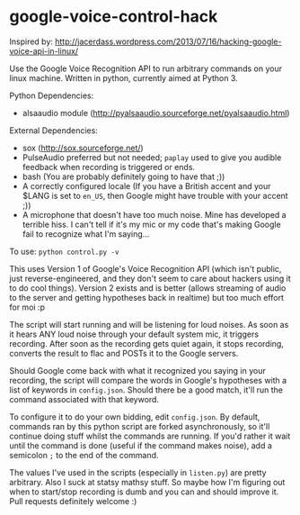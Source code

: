 google-voice-control-hack
=========================

Inspired by:
http://jacerdass.wordpress.com/2013/07/16/hacking-google-voice-api-in-linux/

Use the Google Voice Recognition API to run arbitrary commands on your linux
machine. Written in python, currently aimed at Python 3.

Python Dependencies:
* alsaaudio module (http://pyalsaaudio.sourceforge.net/pyalsaaudio.html)

External Dependencies:
* sox (http://sox.sourceforge.net/)
* PulseAudio preferred but not needed; `paplay` used to give you audible
  feedback when recording is triggered or ends.
* bash (You are probably definitely going to have that ;))
* A correctly configured locale (If you have a British accent and your $LANG is
  set to `en_US`, then Google might have trouble with your accent ;))
* A microphone that doesn't have too much noise. Mine has developed a terrible
  hiss. I can't tell if it's my mic or my code that's making Google fail to
  recognize what I'm saying...

To use:
    `python control.py -v`

This uses Version 1 of Google's Voice Recognition API (which isn't public, just
reverse-engineered, and they don't seem to care about hackers using it to do
cool things). Version 2 exists and is better (allows streaming of audio to the
server and getting hypotheses back in realtime) but too much effort for moi :p

The script will start running and will be listening for loud noises. As soon as
it hears ANY loud noise through your default system mic, it triggers recording.
After soon as the recording gets quiet again, it stops recording, converts the
result to flac and POSTs it to the Google servers.

Should Google come back with what it recognized you saying in your recording,
the script will compare the words in Google's hypotheses with a list of keywords
in `config.json`. Should there be a good match, it'll run the command associated
with that keyword.

To configure it to do your own bidding, edit `config.json`.
By default, commands ran by this python script are forked asynchronously, so
it'll continue doing stuff whilst the commands are running. If you'd rather it
wait until the command is done (useful if the command makes noise), add a
semicolon `;` to the end of the command.

The values I've used in the scripts (especially in `listen.py`) are pretty
arbitrary. Also I suck at statsy mathsy stuff. So maybe how I'm figuring out
when to start/stop recording is dumb and you can and should improve it. Pull
requests definitely welcome :)
